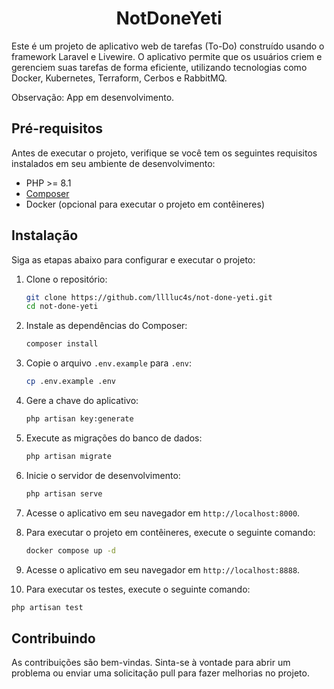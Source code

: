 <h1 align="center">NotDoneYeti</h1>

Este é um projeto de aplicativo web de tarefas (To-Do) construído usando o framework Laravel e Livewire. O aplicativo permite que os usuários criem e gerenciem suas tarefas de forma eficiente, utilizando tecnologias como Docker, Kubernetes, Terraform, Cerbos e RabbitMQ.

Observação: App em desenvolvimento.

## Pré-requisitos

Antes de executar o projeto, verifique se você tem os seguintes requisitos instalados em seu ambiente de desenvolvimento:

-   PHP >= 8.1
-   [Composer](https://getcomposer.org/)
-   Docker (opcional para executar o projeto em contêineres)

## Instalação

Siga as etapas abaixo para configurar e executar o projeto:

1. Clone o repositório:

    ```bash
    git clone https://github.com/lllluc4s/not-done-yeti.git
    cd not-done-yeti
    ```

2. Instale as dependências do Composer:

    ```bash
    composer install
    ```

3. Copie o arquivo `.env.example` para `.env`:

    ```bash
    cp .env.example .env
    ```

4. Gere a chave do aplicativo:

    ```bash
    php artisan key:generate
    ```

5. Execute as migrações do banco de dados:

    ```bash
    php artisan migrate
    ```

6. Inicie o servidor de desenvolvimento:

    ```bash
    php artisan serve
    ```

7. Acesse o aplicativo em seu navegador em `http://localhost:8000`.
8. Para executar o projeto em contêineres, execute o seguinte comando:

    ```bash
    docker compose up -d
    ```

9. Acesse o aplicativo em seu navegador em `http://localhost:8888`.
10. Para executar os testes, execute o seguinte comando:

```bash
php artisan test
```

## Contribuindo

As contribuições são bem-vindas. Sinta-se à vontade para abrir um problema ou enviar uma solicitação pull para fazer melhorias no projeto.
